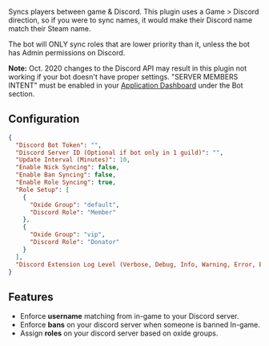 Syncs players between game & Discord.
This plugin uses a Game > Discord direction, so if you were to sync names, it would make their Discord name match their Steam name.

The bot will ONLY sync roles that are lower priority than it, unless the bot has Admin permissions on Discord.

**Note:** Oct. 2020 changes to the Discord API may result in this plugin not working if your bot doesn't have proper settings. "SERVER MEMBERS INTENT" must be enabled in your [Application Dashboard](https://discord.com/developers/applications/) under the Bot section.

## Configuration

```json
{
  "Discord Bot Token": "",
  "Discord Server ID (Optional if bot only in 1 guild)": "",
  "Update Interval (Minutes)": 10,
  "Enable Nick Syncing": false,
  "Enable Ban Syncing": false,
  "Enable Role Syncing": true,
  "Role Setup": [
    {
      "Oxide Group": "default",
      "Discord Role": "Member"
    },
    {
      "Oxide Group": "vip",
      "Discord Role": "Donator"
    }
  ],
  "Discord Extension Log Level (Verbose, Debug, Info, Warning, Error, Exception, Off)": "Info"
}
```

## Features

* Enforce **username** matching from in-game to your Discord server.
* Enforce **bans** on your discord server when someone is banned In-game.
* Assign **roles** on your discord server based on oxide groups.